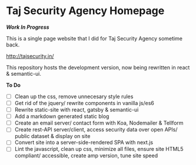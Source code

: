 # Taj Security Agency Homepage

***Work In Progress***

This is a single page website that I did for Taj Security Agency sometime back. 

http://tajsecurity.in/

This repository hosts the development version, now being rewritten in react & semantic-ui.

__To Do__
- [ ] Clean up the css, remove unnecesary style rules
- [ ] Get rid of the jquery/ rewrite components in vanilla js/es6
- [ ] Rewrite static-site with react, gatsby & semantic-ui
- [ ] Add a markdown generated static blog
- [ ] Create an email server/ contact form with Koa, Nodemailer & Tellform
- [ ] Create rest-API server/client, access security data over open APIs/ public dataset & display on site
- [ ] Convert site into a server-side-rendered SPA with next.js
- [ ] Lint the javascript, clean up css, minimize all files, ensure site HTML5 compliant/ accessible, create amp version, tune site speed

